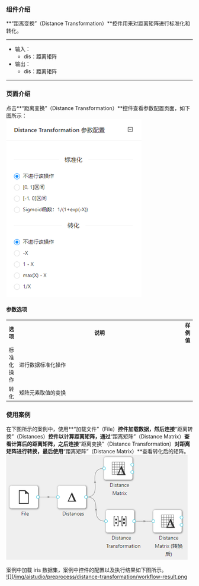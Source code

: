 ### 组件介绍
**“距离变换”（Distance Transformation）**控件用来对距离矩阵进行标准化和转化。

<hr/>

- 输入：
  - dis：距离矩阵
- 输出：
  - dis：距离矩阵

<hr/>


### 页面介绍
点击**“距离变换”（Distance Transformation）**控件查看参数配置页面，如下图所示：  
[ ![](/img/aistudio/preprocess/distance-transformation/param.png) ](/img/aistudio/preprocess/distance-transformation/param.png)

#### 参数选项
<table>
  <tr>
    <th>选项</th>
    <th width="650">说明</th>
    <th>样例值</th>
  </tr>
  <tr>
      <td>标准化操作</td> 
      <td>
      进行数据标准化操作
      </td> 
      <td></td>
  </tr>
  <tr>
      <td>转化</td> 
      <td>
      矩阵元素取值的变换
      </td> 
      <td></td>
  </tr>
</table>

### 使用案例
在下图所示的案例中，使用**“加载文件”（File）**控件加载数据，然后连接**“距离转换”（Distances）**控件以计算距离矩阵，通过**“距离矩阵”（Distance Matrix）**查看计算后的距离矩阵，之后连接**“距离变换”（Distance Transformation）**对距离矩阵进行转换，最后使用**“距离矩阵”（Distance Matrix）**查看转化后的矩阵。  
[ ![](/img/aistudio/preprocess/distance-transformation/workflow.png) ](/img/aistudio/preprocess/distance-transformation/workflow.png)

案例中加载 iris 数据集，案例中控件的配置以及执行结果如下图所示。  
[ ![](/img/aistudio/preprocess/distance-transformation/workflow-result.png ](/img/aistudio/preprocess/distance-transformation/workflow-result.png)